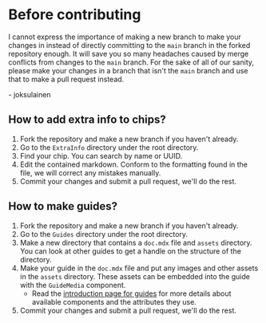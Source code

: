 # Before contributing

I cannot express the importance of making a new branch to make your changes in instead of directly committing to the `main` branch in the forked repository enough.
It will save you so many headaches caused by merge conflicts from changes to the `main` branch.
For the sake of all of our sanity, please make your changes in a branch that isn't the `main` branch and use that to make a pull request instead.

\- joksulainen

## How to add extra info to chips?

1. Fork the repository and make a new branch if you haven't already.
1. Go to the `ExtraInfo` directory under the root directory.
1. Find your chip. You can search by name or UUID.
1. Edit the contained markdown. Conform to the formatting found in the file, we will correct any mistakes manually.
1. Commit your changes and submit a pull request, we'll do the rest.

## How to make guides?

1. Fork the repository and make a new branch if you haven't already.
1. Go to the `Guides` directory under the root directory.
1. Make a new directory that contains a `doc.mdx` file and `assets` directory. You can look at other guides to get a handle on the structure of the directory.
1. Make your guide in the `doc.mdx` file and put any images and other assets in the `assets` directory. These assets can be embedded into the guide with the `GuideMedia` component.
    - Read the [introduction page for guides](https://circuits.pages.dev/guides/) for more details about available components and the attributes they use.
1. Commit your changes and submit a pull request, we'll do the rest.
